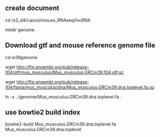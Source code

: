 ## create document
cd /s3_d4/caorui/mouse_RNAseq/lncRNA

mkdir genome
## Download gtf and mouse reference genome file 
cd m39genome

wget http://ftp.ensembl.org/pub/release-104/gtf/mus_musculus/Mus_musculus.GRCm39.104.gtf.gz

wget http://ftp.ensembl.org/pub/release-104/fasta/mus_musculus/dna/Mus_musculus.GRCm39.dna.toplevel.fa.gz

ln -s ../genome/Mus_musculus.GRCm39.dna.toplevel.fa .

## use bowtie2 build index 
bowtie2-build Mus_musculus.GRCm39.dna.toplevel.fa Mus_musculus.GRCm39.dna.toplevel
